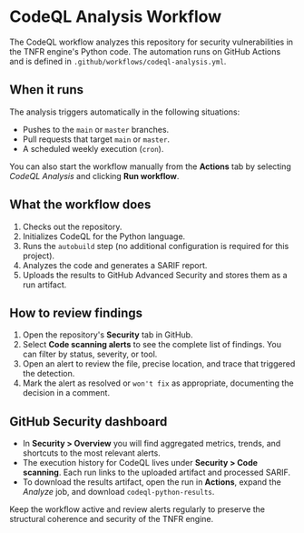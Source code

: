 # CodeQL Analysis Workflow

The CodeQL workflow analyzes this repository for security vulnerabilities in the TNFR engine's Python code. The automation runs on GitHub Actions and is defined in `.github/workflows/codeql-analysis.yml`.

## When it runs

The analysis triggers automatically in the following situations:

- Pushes to the `main` or `master` branches.
- Pull requests that target `main` or `master`.
- A scheduled weekly execution (`cron`).

You can also start the workflow manually from the **Actions** tab by selecting _CodeQL Analysis_ and clicking **Run workflow**.

## What the workflow does

1. Checks out the repository.
2. Initializes CodeQL for the Python language.
3. Runs the `autobuild` step (no additional configuration is required for this project).
4. Analyzes the code and generates a SARIF report.
5. Uploads the results to GitHub Advanced Security and stores them as a run artifact.

## How to review findings

1. Open the repository's **Security** tab in GitHub.
2. Select **Code scanning alerts** to see the complete list of findings. You can filter by status, severity, or tool.
3. Open an alert to review the file, precise location, and trace that triggered the detection.
4. Mark the alert as resolved or `won't fix` as appropriate, documenting the decision in a comment.

## GitHub Security dashboard

- In **Security > Overview** you will find aggregated metrics, trends, and shortcuts to the most relevant alerts.
- The execution history for CodeQL lives under **Security > Code scanning**. Each run links to the uploaded artifact and processed SARIF.
- To download the results artifact, open the run in **Actions**, expand the _Analyze_ job, and download `codeql-python-results`.

Keep the workflow active and review alerts regularly to preserve the structural coherence and security of the TNFR engine.
